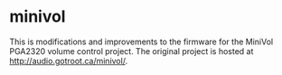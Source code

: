 # minivol

This is modifications and improvements to the firmware for the MiniVol PGA2320 volume control project. The original project is hosted at http://audio.gotroot.ca/minivol/. 
